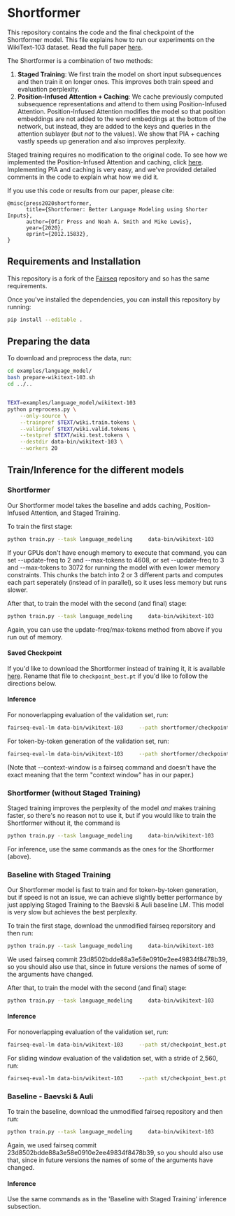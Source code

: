# Shortformer

This repository contains the code and the final checkpoint of the Shortformer model. This file explains how to run our experiments on the WikiText-103 dataset. Read the full paper [here](https://arxiv.org/abs/2012.15832). 

The Shortformer is a combination of two methods:
1. **Staged Training**: We first train the model on short input subsequences and then train it on longer ones. This improves both train speed and evaluation perplexity.
2. **Position-Infused Attention + Caching**: We cache previously computed subsequence representations and attend to them using Position-Infused Attention. Position-Infused Attention modifies the model so that position embeddings are not added to the word embeddings at the bottom of the network, but instead, they are added to the keys and queries in the attention sublayer (but *not* to the values).
We show that PIA + caching vastly speeds up generation and also improves perplexity. 

Staged training requires no modification to the original code. To see how we implemented the Position-Infused Attention and caching, click [here](https://github.com/ofirpress/shortformer/commit/aa6786f84b788cbafd02e0914c57c99517a1a31c). 
Implementing PIA and caching is very easy, and we've provided detailed comments in the code to explain what how we did it. 

If you use this code or results from our paper, please cite:
```
@misc{press2020shortformer,
      title={Shortformer: Better Language Modeling using Shorter Inputs}, 
      author={Ofir Press and Noah A. Smith and Mike Lewis},
      year={2020},
      eprint={2012.15832},
}
```

## Requirements and Installation

This repository is a fork of the [Fairseq](https://github.com/pytorch/fairseq) repository and so has the same requirements. 

Once you've installed the dependencies, you can install this repository by running:

```bash
pip install --editable .
```

## Preparing the data

To download and preprocess the data, run:

```bash
cd examples/language_model/
bash prepare-wikitext-103.sh
cd ../..


TEXT=examples/language_model/wikitext-103
python preprocess.py \
    --only-source \
    --trainpref $TEXT/wiki.train.tokens \
    --validpref $TEXT/wiki.valid.tokens \
    --testpref $TEXT/wiki.test.tokens \
    --destdir data-bin/wikitext-103 \
    --workers 20
```

## Train/Inference for the different models

### Shortformer
Our Shortformer model takes the baseline and adds caching, Position-Infused Attention, and Staged Training.

To train the first stage:
```bash
python train.py --task language_modeling     data-bin/wikitext-103     --save-dir checkpoints128e100/     --arch transformer_lm_wiki103     --max-update 140100 --max-lr 1.0 --t-mult 2 --lr-period-updates 270000 --lr-scheduler cosine --lr-shrink 0.75     --warmup-updates 16000 --warmup-init-lr 1e-07 --min-lr 1e-09 --optimizer nag --lr 0.0001 --clip-norm 0.1     --criterion adaptive_loss --max-tokens 9216 --update-freq 1 --seed 1 --fp16     --sample-break-mode none --skip-invalid-size-inputs-valid-test --ddp-backend=no_c10d --tokens-per-sample 128 --max-tokens-valid 128 --tokens-from-prev 128 --curriculum 1000 --required-batch-size-multiple 1 --save-interval 100
```

If your GPUs don't have enough memory to execute that command, you can set --update-freq to 2 and --max-tokens to 4608, or set --update-freq to 3 and --max-tokens to 3072 for running the model with even lower memory constraints. This chunks the batch into 2 or 3 different parts and computes each part seperately (instead of in parallel), so it uses less memory but runs slower. 

After that, to train the model with the second (and final) stage:
```bash
python train.py --task language_modeling     data-bin/wikitext-103     --save-dir shortformer/ --restore-file checkpoints128e100/checkpoint100.pt     --arch transformer_lm_wiki103     --max-update 286000 --max-lr 1.0 --t-mult 2 --lr-period-updates 270000 --lr-scheduler cosine --lr-shrink 0.75     --warmup-updates 16000 --warmup-init-lr 1e-07 --min-lr 1e-09 --optimizer nag --lr 0.0001 --clip-norm 0.1     --criterion adaptive_loss --max-tokens 9216 --update-freq 1 --seed 1 --fp16     --sample-break-mode none --skip-invalid-size-inputs-valid-test --ddp-backend=no_c10d --tokens-per-sample 512 --max-tokens-valid 512 --tokens-from-prev 512 --curriculum 1000 --required-batch-size-multiple 1 --no-epoch-checkpoints
```

Again, you can use the update-freq/max-tokens method from above if you run out of memory. 

#### Saved Checkpoint
If you'd like to download the Shortformer instead of training it, it is available [here](https://dl.fbaipublicfiles.com/shortformer/wikitext103-shortformer.pt). 
Rename that file to ```checkpoint_best.pt``` if you'd like to follow the directions below.

#### Inference

For nonoverlapping evaluation of the validation set, run:
```bash
fairseq-eval-lm data-bin/wikitext-103     --path shortformer/checkpoint_best.pt  --sample-break-mode none --gen-subset valid   --max-sentences 1
```

For token-by-token generation of the validation set, run:

```bash
fairseq-eval-lm data-bin/wikitext-103     --path shortformer/checkpoint_best.pt  --sample-break-mode none --gen-subset valid   --max-sentences 1 --sliding-inf 1 --context-window 511 --max-tokens 512
```

(Note that --context-window is a fairseq command and doesn't have the exact meaning that the term "context window" has in our paper.)

### Shortformer (without Staged Training)
Staged training improves the perplexity of the model *and* makes training faster, so there's no reason not to use it, but if you would like to train the Shortformer without it, the command is

```bash
python train.py --task language_modeling     data-bin/wikitext-103     --save-dir shortformer-no-st/      --arch transformer_lm_wiki103     --max-update 286000 --max-lr 1.0 --t-mult 2 --lr-period-updates 270000 --lr-scheduler cosine --lr-shrink 0.75     --warmup-updates 16000 --warmup-init-lr 1e-07 --min-lr 1e-09 --optimizer nag --lr 0.0001 --clip-norm 0.1     --criterion adaptive_loss --max-tokens 9216 --update-freq 1 --seed 1 --fp16     --sample-break-mode none --skip-invalid-size-inputs-valid-test --ddp-backend=no_c10d --tokens-per-sample 512 --max-tokens-valid 512 --tokens-from-prev 512 --curriculum 1000 --required-batch-size-multiple 1 --no-epoch-checkpoints
```

For inference, use the same commands as the ones for the Shortformer (above).

### Baseline with Staged Training
Our Shortformer model is fast to train and for token-by-token generation, but if speed is not an issue, we can achieve slightly better performance by just applying Staged Training to the Baevski & Auli baseline LM. This model is very slow but achieves the best perplexity. 

To train the first stage, download the unmodified fairseq reporsitory and then run:
```bash
python train.py --task language_modeling     data-bin/wikitext-103     --save-dir checkpoints-st-128e50/     --arch transformer_lm_wiki103     --max-update 70050 --max-lr 1.0 --t-mult 2 --lr-period-updates 270000 --lr-scheduler cosine --lr-shrink 0.75     --warmup-updates 16000 --warmup-init-lr 1e-07 --min-lr 1e-09 --optimizer nag --lr 0.0001 --clip-norm 0.1     --criterion adaptive_loss --max-tokens 9216 --update-freq 1 --seed 1 --fp16     --sample-break-mode none --skip-invalid-size-inputs-valid-test --ddp-backend=no_c10d --tokens-per-sample 128  --required-batch-size-multiple 1 --save-interval 50
```

We used fairseq commit 23d8502bdde88a3e58e0910e2ee49834f8478b39, so you should also use that, since in future versions the names of some of the arguments have changed. 

After that, to train the model with the second (and final) stage:
```bash
python train.py --task language_modeling     data-bin/wikitext-103     --save-dir st/ --restore-file checkpoints-st-128e50/checkpoint50.pt     --arch transformer_lm_wiki103     --max-update 286000 --max-lr 1.0 --t-mult 2 --lr-period-updates 270000 --lr-scheduler cosine --lr-shrink 0.75     --warmup-updates 16000 --warmup-init-lr 1e-07 --min-lr 1e-09 --optimizer nag --lr 0.0001 --clip-norm 0.1     --criterion adaptive_loss --max-tokens 3072 --update-freq 3 --seed 1 --fp16     --sample-break-mode none --skip-invalid-size-inputs-valid-test --ddp-backend=no_c10d --tokens-per-sample 3072  --no-epoch-checkpoints
```

#### Inference

For nonoverlapping evaluation of the validation set, run:

```bash
fairseq-eval-lm data-bin/wikitext-103     --path st/checkpoint_best.pt  --sample-break-mode none --gen-subset valid   --max-sentences 1
```

For sliding window evaluation of the validation set, with a stride of 2,560, run:

```bash
fairseq-eval-lm data-bin/wikitext-103     --path st/checkpoint_best.pt  --sample-break-mode none --gen-subset valid   --max-sentences 1 --context-window 2560
```

### Baseline - Baevski & Auli

To train the baseline, download the unmodified fairseq repository and then run:
```bash
python train.py --task language_modeling     data-bin/wikitext-103     --save-dir baseline/  --arch transformer_lm_wiki103     --max-update 286000 --max-lr 1.0 --t-mult 2 --lr-period-updates 270000 --lr-scheduler cosine --lr-shrink 0.75     --warmup-updates 16000 --warmup-init-lr 1e-07 --min-lr 1e-09 --optimizer nag --lr 0.0001 --clip-norm 0.1     --criterion adaptive_loss --max-tokens 3072 --update-freq 3 --seed 1 --fp16     --sample-break-mode none --skip-invalid-size-inputs-valid-test --ddp-backend=no_c10d --tokens-per-sample 3072  --no-epoch-checkpoints
```

Again, we used fairseq commit 23d8502bdde88a3e58e0910e2ee49834f8478b39, so you should also use that, since in future versions the names of some of the arguments have changed. 

#### Inference
Use the same commands as in the 'Baseline with Staged Training' inference subsection. 
